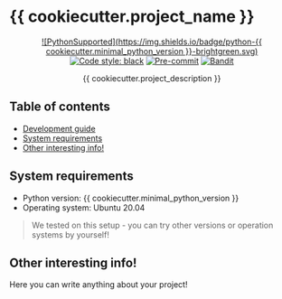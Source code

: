 # {{ cookiecutter.project_name }}

<div align="center">

[![PythonSupported](https://img.shields.io/badge/python-{{ cookiecutter.minimal_python_version }}-brightgreen.svg)](https://python3statement.org/#sections50-why)
[![Code style: black](https://img.shields.io/badge/code%20style-black-000000.svg)](https://github.com/psf/black)
[![Pre-commit](https://img.shields.io/badge/pre--commit-enabled-brightgreen?logo=pre-commit&logoColor=white)](https://pre-commit.com/)
[![Bandit](https://img.shields.io/badge/security-bandit-informational.svg)](https://github.com/PyCQA/bandit)

{{ cookiecutter.project_description }}

</div>

## Table of contents <a id="content"></a>

* [Development guide](DEVELOPMENT.md)
* [System requirements](#reqs)
* [Other interesting info!](#other)

## System requirements <a id="reqs"></a>

* Python version: {{ cookiecutter.minimal_python_version }}
* Operating system: Ubuntu 20.04

> We tested on this setup - you can try other versions or operation systems by yourself!

## Other interesting info! <a id="other"></a>

Here you can write anything about your project!

